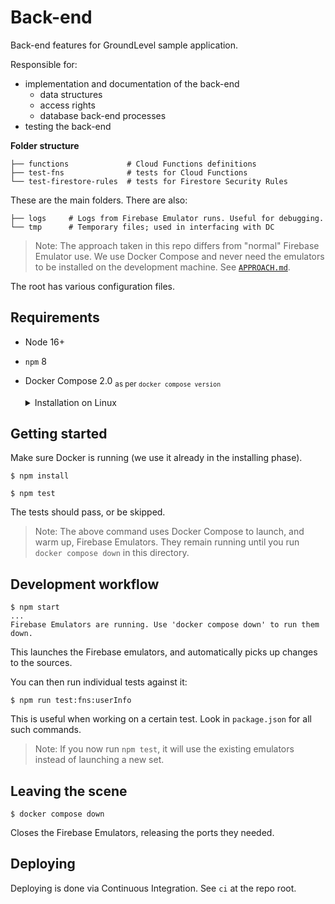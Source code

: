 # Back-end

Back-end features for GroundLevel sample application.

Responsible for:

- implementation and documentation of the back-end
   - data structures
   - access rights
   - database back-end processes 
- testing the back-end

**Folder structure**

```
├── functions             # Cloud Functions definitions
├── test-fns              # tests for Cloud Functions
└── test-firestore-rules  # tests for Firestore Security Rules
```

These are the main folders. There are also:

```
├── logs     # Logs from Firebase Emulator runs. Useful for debugging.
└── tmp      # Temporary files; used in interfacing with DC
```

>Note: The approach taken in this repo differs from "normal" Firebase Emulator use. We use Docker Compose and never need the emulators to be installed on the development machine. See [`APPROACH.md`](APPROACH.md).

The root has various configuration files.

## Requirements

- Node 16+
- `npm` 8
- Docker Compose 2.0 <sub>as per `docker compose version`</sub>

	<details><summary>Installation on Linux</summary>
	If you use a command line version of Docker, follow these instructions to have DC 2.0:
   
   - [Install on Linux](https://docs.docker.com/compose/install/#install-compose-on-linux-systems)

	Alternatively, you can use [Docker Desktop on Linux](https://docs.docker.com/desktop/linux/install/).
	</details>
	
<!-- 
developed with:
- macOS 12.4
- node 18.3
- npm 8.11

- Docker Desktop 4.9.0 with: 3 CPU cores, 2 GB RAM, 512 MB swap
   - experimental > Enable VirtioFS
-->


## Getting started

Make sure Docker is running (we use it already in the installing phase).

```
$ npm install
```

```
$ npm test
```

The tests should pass, or be skipped.

>Note: The above command uses Docker Compose to launch, and warm up, Firebase Emulators. They remain running until you run `docker compose down` in this directory.


## Development workflow

```
$ npm start
...
Firebase Emulators are running. Use 'docker compose down' to run them down.

```

This launches the Firebase emulators, and automatically picks up changes to the sources.

You can then run individual tests against it:

```
$ npm run test:fns:userInfo
```

This is useful when working on a certain test. Look in `package.json` for all such commands.

>Note: If you now run `npm test`, it will use the existing emulators instead of launching a new set.


## Leaving the scene

```
$ docker compose down
```

Closes the Firebase Emulators, releasing the ports they needed.

## Deploying

Deploying is done via Continuous Integration. See `ci` at the repo root.
